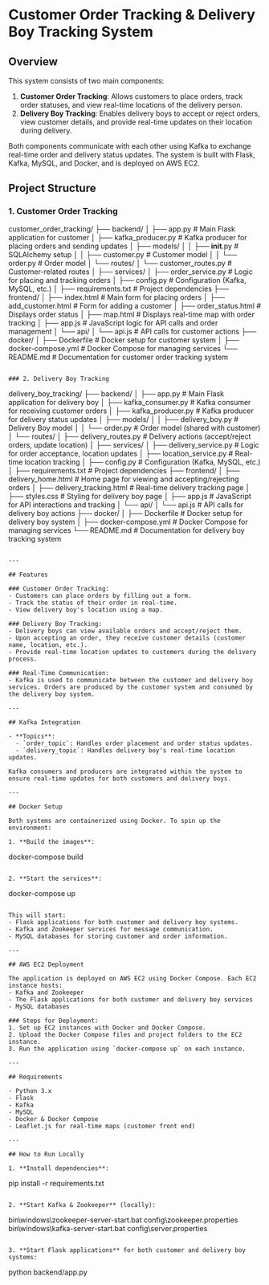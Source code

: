 # Customer Order Tracking & Delivery Boy Tracking System

## Overview

This system consists of two main components: 
1. **Customer Order Tracking**: Allows customers to place orders, track order statuses, and view real-time locations of the delivery person.
2. **Delivery Boy Tracking**: Enables delivery boys to accept or reject orders, view customer details, and provide real-time updates on their location during delivery.

Both components communicate with each other using Kafka to exchange real-time order and delivery status updates. The system is built with Flask, Kafka, MySQL, and Docker, and is deployed on AWS EC2.

## Project Structure

### 1. Customer Order Tracking

customer_order_tracking/
├── backend/
│   ├── app.py                      # Main Flask application for customer
│   ├── kafka_producer.py            # Kafka producer for placing orders and sending updates
│   ├── models/
│   │   ├── __init__.py             # SQLAlchemy setup
│   │   ├── customer.py             # Customer model
│   │   └── order.py                # Order model
│   └── routes/
│       └── customer_routes.py       # Customer-related routes
│   ├── services/
│       ├── order_service.py         # Logic for placing and tracking orders
│   ├── config.py                    # Configuration (Kafka, MySQL, etc.)
│   ├── requirements.txt             # Project dependencies
├── frontend/
│   ├── index.html                   # Main form for placing orders
│   ├── add_customer.html            # Form for adding a customer
│   ├── order_status.html            # Displays order status
│   ├── map.html                     # Displays real-time map with order tracking
│   ├── app.js                       # JavaScript logic for API calls and order management
│   └── api/
│       └── api.js                   # API calls for customer actions
├── docker/
│   ├── Dockerfile                   # Docker setup for customer system
│   ├── docker-compose.yml           # Docker Compose for managing services
└── README.md                        # Documentation for customer order tracking system
```

### 2. Delivery Boy Tracking

```
delivery_boy_tracking/
├── backend/
│   ├── app.py                      # Main Flask application for delivery boy
│   ├── kafka_consumer.py            # Kafka consumer for receiving customer orders
│   ├── kafka_producer.py            # Kafka producer for delivery status updates
│   ├── models/
│   │   ├── delivery_boy.py          # Delivery Boy model
│   │   └── order.py                # Order model (shared with customer)
│   └── routes/
│       ├── delivery_routes.py       # Delivery actions (accept/reject orders, update location)
│   ├── services/
│       ├── delivery_service.py      # Logic for order acceptance, location updates
│       ├── location_service.py      # Real-time location tracking
│   ├── config.py                    # Configuration (Kafka, MySQL, etc.)
│   ├── requirements.txt             # Project dependencies
├── frontend/
│   ├── delivery_home.html           # Home page for viewing and accepting/rejecting orders
│   ├── delivery_tracking.html       # Real-time delivery tracking page
│   ├── styles.css                   # Styling for delivery boy page
│   ├── app.js                       # JavaScript for API interactions and tracking
│   └── api/
│       └── api.js                   # API calls for delivery boy actions
├── docker/
│   ├── Dockerfile                   # Docker setup for delivery boy system
│   ├── docker-compose.yml           # Docker Compose for managing services
└── README.md                        # Documentation for delivery boy tracking system
```

---

## Features

### Customer Order Tracking:
- Customers can place orders by filling out a form.
- Track the status of their order in real-time.
- View delivery boy's location using a map.
  
### Delivery Boy Tracking:
- Delivery boys can view available orders and accept/reject them.
- Upon accepting an order, they receive customer details (customer name, location, etc.).
- Provide real-time location updates to customers during the delivery process.

### Real-Time Communication:
- Kafka is used to communicate between the customer and delivery boy services. Orders are produced by the customer system and consumed by the delivery boy system.
  
---

## Kafka Integration

- **Topics**: 
  - `order_topic`: Handles order placement and order status updates.
  - `delivery_topic`: Handles delivery boy's real-time location updates.

Kafka consumers and producers are integrated within the system to ensure real-time updates for both customers and delivery boys.

---

## Docker Setup

Both systems are containerized using Docker. To spin up the environment:

1. **Build the images**:
   ```
   docker-compose build
   ```

2. **Start the services**:
   ```
   docker-compose up
   ```

This will start:
- Flask applications for both customer and delivery boy systems.
- Kafka and Zookeeper services for message communication.
- MySQL databases for storing customer and order information.

---

## AWS EC2 Deployment

The application is deployed on AWS EC2 using Docker Compose. Each EC2 instance hosts:
- Kafka and Zookeeper
- The Flask applications for both customer and delivery boy services
- MySQL databases

### Steps for Deployment:
1. Set up EC2 instances with Docker and Docker Compose.
2. Upload the Docker Compose files and project folders to the EC2 instance.
3. Run the application using `docker-compose up` on each instance.

---

## Requirements

- Python 3.x
- Flask
- Kafka
- MySQL
- Docker & Docker Compose
- Leaflet.js for real-time maps (customer front end)

---

## How to Run Locally

1. **Install dependencies**:
   ```
   pip install -r requirements.txt
   ```

2. **Start Kafka & Zookeeper** (locally):
   ```
   bin\windows\zookeeper-server-start.bat config\zookeeper.properties
   bin\windows\kafka-server-start.bat config\server.properties
   ```

3. **Start Flask applications** for both customer and delivery boy systems:
   ```
   python backend/app.py
   ```
